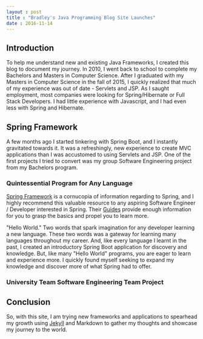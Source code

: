 ```yaml
---
layout : post
title : "Bradley's Java Programming Blog Site Launches"
date : 2016-11-14
---
```


## Introduction
To help me understand new and existing Java Frameworks, I created this blog to document my journey.  In 2010, I went back to school to complete my Bachelors and Masters in Computer Science.  After I graduated with my Masters in Computer Science in the fall of 2015, I quickly realized that much of my experience was out of date - Servlets and JSP.  As I saught employment, most companies were looking for Spring/Hibernate or Full Stack Developers.  I had little experience with Javascript, and I had even less with Spring and Hibernate.

## Spring Framework
A few months ago I started tinkering with Spring Boot, and I instantly gravitated towards it.  It was a refreshingly, new experience to create MVC applications than I was accustomed to using Servlets and JSP.  One of the first projects I tried to convert was my group Software Engineering project from my Bachelors program.

### Quintessential Program for Any Language
[Spring Framework](http://www.spring.io) is a cornucopia of information regarding to Spring, and I highly recommend this valuable resource to any aspiring Software Engineer / Developer interested in Spring.  Their [Guides](http://spring.io/guides) provide enough information for you to grasp the basics and propel you to learn more.

"Hello World."  Two words that spark imagination for any developer learning a new language.  These two words was a gateway for learning many languages throughout my career.  And, like every language I learnt in the past, I created an introductory Spring Boot application for discovery and knowledge.  But, like many "Hello World" programs, you are eager to learn and experience more.  I quickly found myself seeking to expand my knowledge and discover more of what Spring had to offer.

### University Team Software Engineering Team Project


## Conclusion
So, with this site, I am trying new frameworks and applications to spearhead my growth using [Jekyll](http://jekyllrb.com) and Markdown to gather my thoughts and showcase my journey to the world.
